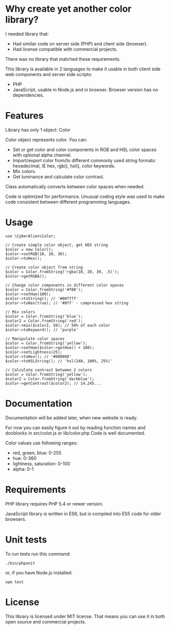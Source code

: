 # Why create yet another color library?

I needed library that:

* Had similar code on server side (PHP) and client side (browser).
* Had license compatible with commercial projects.

There was no library that matched these requirements.

This library is available in 2 languages to make it usable in both client side web components and server side scripts:

* PHP
* JavaScript, usable in Node.js and in browser. Browser version has no dependencies.

# Features

Library has only 1 object: Color

Color object represents color. You can:

* Set or get color and color components in RGB and HSL color spaces with optional alpha channel.
* Import/export color from/to different commonly used string formats: hexadecimal, IE hex, rgb(), hsl(), color keywords.
* Mix colors.
* Get luminance and calculate color contrast.

Class automatically converts between color spaces when needed.

Code is optimized for performance. Unusual coding style was used to make code consistent between different programming languages.

# Usage

    use \CyberAlien\Color;
        
    // Create simple color object, get HEX string
    $color = new Color();
    $color->setRGB(10, 20, 30);
    $color->toHex();
        
    // Create color object from string
    $color = Color.fromString('rgba(10, 20, 30, .5)');
    $color->getRGBA();
        
    // Change color components in different color spaces
    $color = Color.fromString('#f00');
    $color->setHue(180);
    $color->toString(); // '#00ffff'
    $color->toHex(true); // '#0ff' - compressed hex string
     
    // Mix colors
    $color = Color.fromString('blue');
    $color2 = Color.fromString('red');
    $color->mix($color2, 50); // 50% of each color
    $color->toKeyword(); // 'purple'
        
    // Manipulate color spaces
    $color = Color.fromString('yellow');
    $color->setHue($color->getHue() + 180);
    $color->setLightness(25);
    $color->toHex(); // '#000080'
    $color->toHSLString(); // 'hsl(240, 100%, 25%)'
        
    // Calculate contrast between 2 colors
    $color = Color.fromString('yellow');
    $color2 = Color.fromString('darkblue');
    $color->getContrast($color2); // 14.245...

# Documentation

Documentation will be added later, when new website is ready.

For now you can easily figure it out by reading function names and docblocks in src/color.js or lib/color.php
Code is well documented.

Color values use following ranges:
* red, green, blue: 0-255
* hue: 0-360
* lightness, saturation: 0-100
* alpha: 0-1

# Requirements

PHP library requires PHP 5.4 or newer version.

JavaScript library is written in ES6, but is compiled into ES5 code for older browsers.

# Unit tests

To run tests run this command:

    ./bin/phpunit

or, if you have Node.js installed:

    npm test

# License

This library is licensed under MIT license. That means you can use it in both open source and commercial projects.
